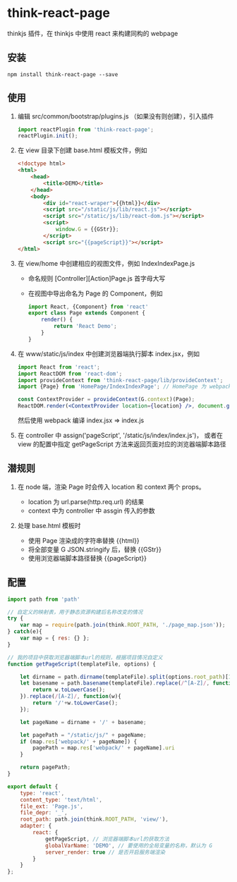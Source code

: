 # think-react-page

thinkjs 插件，在 thinkjs 中使用 react 来构建同构的 webpage

## 安装

`npm install think-react-page --save`

## 使用

1. 编辑 src/common/bootstrap/plugins.js （如果没有则创建），引入插件

	```javascript
	import reactPlugin from 'think-react-page';
	reactPlugin.init();
	```

2. 在 view 目录下创建 base.html 模板文件，例如

	```html
	<!doctype html>
	<html>
		<head>
			<title>DEMO</title>
		</head>
		<body>
			<div id="react-wraper">{{html}}</div>
			<script src="/static/js/lib/react.js"></script>
			<script src="/static/js/lib/react-dom.js"></script>
			<script>
				window.G = {{GStr}};
			</script>
			<script src="{{pageScript}}"></script>
	</html>
	```

3. 在 view/home 中创建相应的视图文件，例如 IndexIndexPage.js

	- 命名规则 \[Controller\]\[Action\]Page.js 首字母大写
	- 在视图中导出命名为 Page 的 Component，例如

		```jsx
		import React, {Component} from 'react'
		export class Page extends Component {
			render() {
				return 'React Demo';
			}
		}
		```

4. 在 www/static/js/index 中创建浏览器端执行脚本 index.jsx，例如

	```jsx
	import React from 'react';
	import ReactDOM from 'react-dom';
	import provideContext from 'think-react-page/lib/provideContext';
	import {Page} from 'HomePage/IndexIndexPage'; // HomePage 为 webpack 中定义的别名，即 /view/home

	const ContextProvider = provideContext(G.context)(Page);
	ReactDOM.render(<ContextProvider location={location} />, document.getElementById('react-wraper'));
	```

	然后使用 webpack 编译 index.jsx => index.js

5. 在 controller 中 assign('pageScript', '/static/js/index/index.js')，
	或者在 view 的配置中指定 getPageScript 方法来返回页面对应的浏览器端脚本路径

## 潜规则

1. 在 node 端，渲染 Page 时会传入 location 和 context 两个 props。

	- location 为 url.parse(http.req.url) 的结果
	- context 中为 controller 中 assgin 传入的参数

2. 处理 base.html 模板时

	- 使用 Page 渲染成的字符串替换 {{html}}
	- 将全部变量 G JSON.stringify 后，替换 {{GStr}}
	- 使用浏览器端脚本路径替换 {{pageScript}}

## 配置

```javascript
import path from 'path'

// 自定义的映射表，用于静态资源构建后名称改变的情况
try {
	var map = require(path.join(think.ROOT_PATH, './page_map.json'));
} catch(e){
	var map = { res: {} };
}

// 我的项目中获取浏览器端脚本url的规则，根据项目情况自定义
function getPageScript(templateFile, options) {

	let dirname = path.dirname(templateFile).split(options.root_path)[1];
	let basename = path.basename(templateFile).replace(/^[A-Z]/, function(w){
		return w.toLowerCase();
	}).replace(/[A-Z]/, function(w){
		return '/'+w.toLowerCase();
	});

	let pageName = dirname + '/' + basename;

	let pagePath = "/static/js/" + pageName;
	if (map.res['webpack/' + pageName]) {
		pagePath = map.res['webpack/' + pageName].uri
	}

	return pagePath;
}

export default {
	type: 'react',
	content_type: 'text/html',
	file_ext: 'Page.js',
	file_depr: '_',
	root_path: path.join(think.ROOT_PATH, 'view/'),
	adapter: {
		react: {
			getPageScript, // 浏览器端脚本url的获取方法
			globalVarName: 'DEMO', // 要使用的全局变量的名称，默认为 G
			server_render: true // 是否开启服务端渲染
		}
	}
};
```

